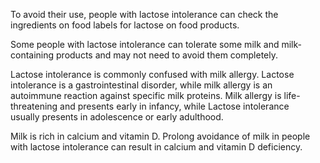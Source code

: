 To avoid their use, people with lactose intolerance can check the ingredients on food labels for lactose on food products.

Some people with lactose intolerance can tolerate some milk and milk-containing products and may not need to avoid them completely.

Lactose intolerance is commonly confused with milk allergy. Lactose intolerance is a gastrointestinal disorder, while milk allergy is an autoimmune reaction against specific milk proteins. Milk allergy is life-threatening and presents early in infancy, while Lactose intolerance usually presents in adolescence or early adulthood.

Milk is rich in calcium and vitamin D. Prolong avoidance of milk in people with lactose intolerance can result in calcium and vitamin D deficiency.